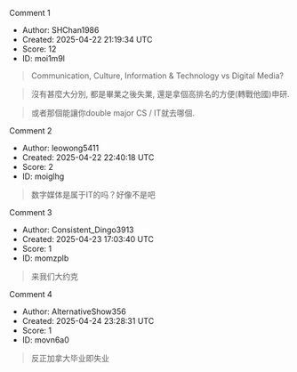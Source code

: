 Comment 1

- Author: SHChan1986
- Created: 2025-04-22 21:19:34 UTC
- Score: 12
- ID: moi1m9l

> Communication, Culture, Information & Technology vs Digital Media?

> 沒有甚麼大分別, 都是畢業之後失業, 還是拿個高排名的方便(轉戰他國)申研.

> 或者那個能讓你double major CS / IT就去哪個.

Comment 2

- Author: leowong5411
- Created: 2025-04-22 22:40:18 UTC
- Score: 2
- ID: moiglhg

> 数字媒体是属于IT的吗？好像不是吧

Comment 3

- Author: Consistent_Dingo3913
- Created: 2025-04-23 17:03:40 UTC
- Score: 1
- ID: momzplb

> 来我们大约克

Comment 4

- Author: AlternativeShow356
- Created: 2025-04-24 23:28:31 UTC
- Score: 1
- ID: movn6a0

> 反正加拿大毕业即失业
